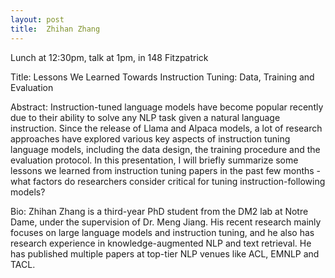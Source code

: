 ```yaml
---
layout: post
title:  Zhihan Zhang
---
```


Lunch at 12:30pm, talk at 1pm, in 148 Fitzpatrick

Title: Lessons We Learned Towards Instruction Tuning: Data, Training and Evaluation

Abstract: Instruction-tuned language models have become popular recently due to their ability to solve any NLP task given a natural language instruction. Since the release of Llama and Alpaca models, a lot of research approaches have explored various key aspects of instruction tuning language models, including the data design, the training procedure and the evaluation protocol. In this presentation, I will briefly summarize some lessons we learned from instruction tuning papers in the past few months - what factors do researchers consider critical for tuning instruction-following models?

Bio: Zhihan Zhang is a third-year PhD student from the DM2 lab at Notre Dame, under the supervision of Dr. Meng Jiang. His recent research mainly focuses on large language models and instruction tuning, and he also has research experience in knowledge-augmented NLP and text retrieval. He has published multiple papers at top-tier NLP venues like ACL, EMNLP and TACL.